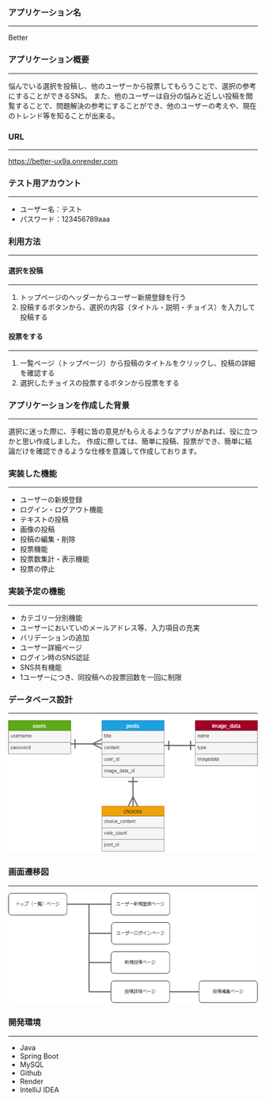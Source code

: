 ### アプリケーション名
___ 
Better

### アプリケーション概要
___
悩んでいる選択を投稿し、他のユーザーから投票してもらうことで、選択の参考にすることができるSNS。
また、他のユーザーは自分の悩みと近しい投稿を閲覧することで、問題解決の参考にすることができ、他のユーザーの考えや、現在のトレンド等を知ることが出来る。

### URL
___
https://better-ux9a.onrender.com

### テスト用アカウント
___
* ユーザー名：テスト
* パスワード：123456789aaa

### 利用方法
___

#### 選択を投稿
___
1. トップページのヘッダーからユーザー新規登録を行う
2. 投稿するボタンから、選択の内容（タイトル・説明・チョイス）を入力して投稿する

#### 投票をする
___
1. 一覧ページ（トップページ）から投稿のタイトルをクリックし、投稿の詳細を確認する
2. 選択したチョイスの投票するボタンから投票をする

### アプリケーションを作成した背景
___
選択に迷った際に、手軽に皆の意見がもらえるようなアプリがあれば、役に立つかと思い作成しました。
作成に際しては、簡単に投稿、投票ができ、簡単に結論だけを確認できるような仕様を意識して作成しております。

### 実装した機能
___
* ユーザーの新規登録
* ログイン・ログアウト機能
* テキストの投稿
* 画像の投稿
* 投稿の編集・削除
* 投票機能
* 投票数集計・表示機能
* 投票の停止

### 実装予定の機能
___
* カテゴリー分別機能
* ユーザーにおいていのメールアドレス等、入力項目の充実
* バリデーションの追加
* ユーザー詳細ページ
* ログイン時のSNS認証
* SNS共有機能
* 1ユーザーにつき、同投稿への投票回数を一回に制限

### データベース設計
___
![DB.png](DB.png)

### 画面遷移図
___
![transition.png](transition.png)

### 開発環境
___
* Java
* Spring Boot
* MySQL
* Github
* Render
* IntelliJ IDEA

